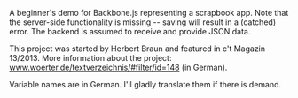 A beginner's demo for Backbone.js representing a scrapbook app. Note that the server-side functionality is missing -- saving will result in a (catched) error. The backend is assumed to receive and provide JSON data.

This project was started by Herbert Braun and featured in c't Magazin 13/2013. More information about the project: www.woerter.de/textverzeichnis/#filter/id=148 (in German).

Variable names are in German. I'll gladly translate them if there is demand.